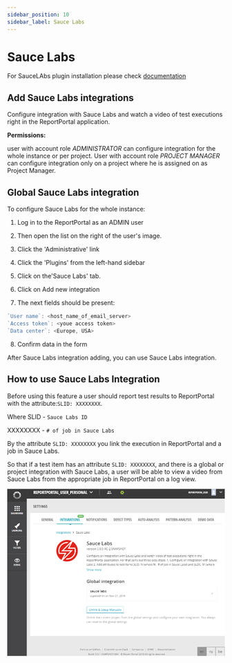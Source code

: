 ```yaml
---
sidebar_position: 10
sidebar_label: Sauce Labs
---
```


# Sauce Labs

For SauceLAbs plugin installation please check [documentation](https://reportportal.io/docs/Plugins%3Eupload-plugin)

## Add Sauce Labs integrations

Configure integration with Sauce Labs and watch a video of test executions right in the ReportPortal application.


**Permissions:**

user with account role *ADMINISTRATOR* can configure integration for the whole instance or per project.
User with account role *PROJECT MANAGER* can configure integration only on a project where he is assigned on as Project Manager.

## Global Sauce Labs integration

To configure Sauce Labs for the whole instance:

1. Log in to the ReportPortal as an ADMIN user

2. Then open the list on the right of the user's image.

3. Click the 'Administrative' link

4. Click the 'Plugins' from the left-hand sidebar

5. Click on the'Sauce Labs' tab.

6. Click on Add new integration

7. The next fields should be present:

```javascript 
`User name`: <host_name_of_email_server>
`Access token`: <youe access token>
`Data center`: <Europe, USA>
```

8. Confirm data in the form

After Sauce Labs integration adding, you can use Sauce Labs integration.


## How to use Sauce Labs Integration

Before using this feature a user should report test results to ReportPortal with the attribute:`SLID: XXXXXXXX`.

Where SLID - `Sauce Labs ID`

XXXXXXXX - `# of job in Sauce Labs`

By the attribute `SLID: XXXXXXXX` you link the execution in ReportPortal and a job in Sauce Labs.

So that if a test item has an attribute `SLID: XXXXXXXX`, and there is a global or project integration with Sauce Labs, a user will be able to view a video from Sauce Labs from the appropriate job in ReportPortal on a log view.

[![Sauce Labs configuration](img/sauce-labs/SauceLabs.png)](https://youtu.be/RQAxGz6koh0)
